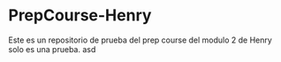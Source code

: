 # PrepCourse-Henry
Este es un repositorio de prueba del prep course del modulo 2  de Henry solo es una prueba. asd
